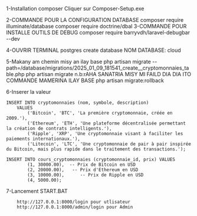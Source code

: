 1-Installation composer
    Cliquer sur Composer-Setup.exe

2-COMMANDE POUR LA CONFIGURATION DATABASE
    composer require illuminate/database
    composer require doctrine/dbal
3-COMMANDE POUR INSTALLE OUTILS DE DEBUG
    composer require barryvdh/laravel-debugbar --dev

4-OUVRIR TERMINAL postgres 
create database NOM DATABASE: cloud 

5-Makany am chemin misy an ilay base
    php artisan migrate --path=/database/migrations/2025_01_09_181541_create__cryptomonnaies_table.php
    php artisan migrate
n.b:rAHA SANATRIA MISY MI FAILD DIA DIA ITO COMMANDE MAMERINA ILAY BASE 
    php artisan migrate:rollback

6-Inserer la valeur 
    
    INSERT INTO cryptomonnaies (nom, symbole, description) 
        VALUES
            ('Bitcoin', 'BTC', 'La première cryptomonnaie, créée en 2009.'),
            ('Ethereum', 'ETH', 'Une plateforme décentralisée permettant la création de contrats intelligents.'),
            ('Ripple', 'XRP', 'Une cryptomonnaie visant à faciliter les paiements internationaux.'),
            ('Litecoin', 'LTC', 'Une cryptomonnaie de pair à pair inspirée du Bitcoin, mais plus rapide dans le traitement des transactions.');

    INSERT INTO cours_cryptomonnaies (cryptomonnaie_id, prix) VALUES
            (1, 30000.00),  -- Prix de Bitcoin en USD
            (2, 20000.00),   -- Prix d'Ethereum en USD
            (3, 10000.00),      -- Prix de Ripple en USD
            (4, 5000.00);


7-Lancement 
    START.BAT

        http://127.0.0.1:8000/login pour utlisateur 
        http://127.0.0.1:8000/admin/login pour Admin
